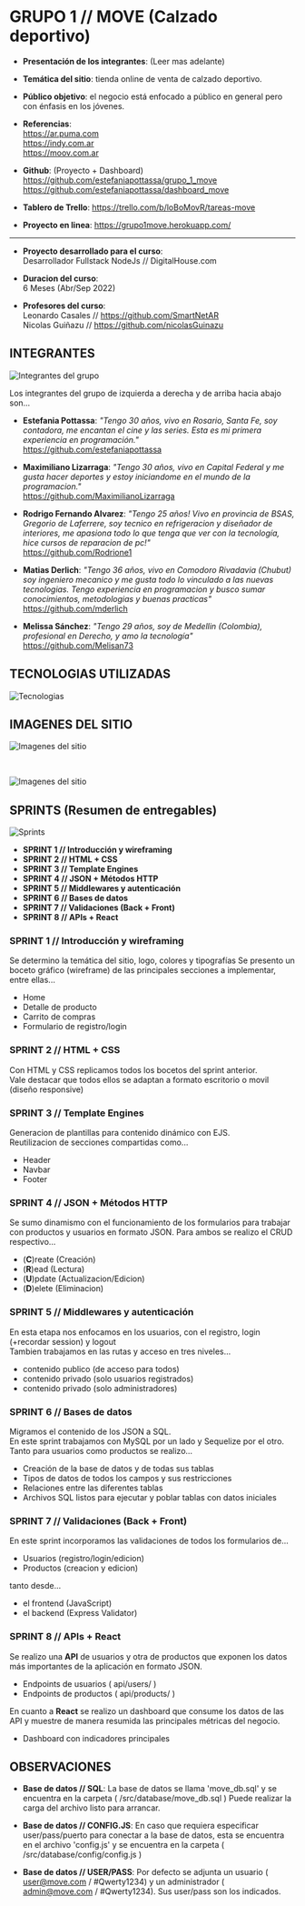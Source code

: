 # GRUPO 1 // MOVE (Calzado deportivo)

* **Presentación de los integrantes**: (Leer mas adelante)

* **Temática del sitio**: tienda online de venta de calzado deportivo.

* **Público objetivo**: el negocio está enfocado a público en general pero con énfasis en los jóvenes.

* **Referencias**:
<br>https://ar.puma.com
<br>https://indy.com.ar
<br>https://moov.com.ar


* **Github**: (Proyecto + Dashboard) 
<br>https://github.com/estefaniapottassa/grupo_1_move
<br>https://github.com/estefaniapottassa/dashboard_move


* **Tablero de Trello**: 
https://trello.com/b/loBoMovR/tareas-move

* **Proyecto en linea**: 
https://grupo1move.herokuapp.com/

----------------

* **Proyecto desarrollado para el curso**: 
<br>Desarrollador Fullstack NodeJs // DigitalHouse.com

* **Duracion del curso**:
<br>6 Meses (Abr/Sep 2022)

* **Profesores del curso**: 
<br>Leonardo Casales // https://github.com/SmartNetAR
<br>Nicolas Guiñazu // https://github.com/nicolasGuinazu


 


## INTEGRANTES

![Integrantes del grupo](/public/images/readme/grupo_1_move.png "Integrantes del grupo")

Los integrantes del grupo de izquierda a derecha y de arriba hacia abajo son...

* **Estefania Pottassa**: _"Tengo 30 años, vivo en Rosario, Santa Fe, soy contadora, me encantan el cine y las series. Esta es mi primera experiencia en programación."_
<br>https://github.com/estefaniapottassa

* **Maximiliano Lizarraga**: _"Tengo 30 años, vivo en Capital Federal y me gusta hacer deportes y estoy iniciandome en el mundo de la programacion."_
<br>https://github.com/MaximilianoLizarraga

* **Rodrigo Fernando Alvarez**: _"Tengo 25 años! Vivo en provincia de BSAS, Gregorio de Laferrere, soy tecnico en refrigeracion y diseñador de interiores, me apasiona todo lo que tenga que ver con la tecnología, hice cursos de reparacion de pc!"_
<br>https://github.com/Rodrione1

* **Matias Derlich**: _"Tengo 36 años, vivo en Comodoro Rivadavia (Chubut) soy ingeniero mecanico y me gusta todo lo vinculado a las nuevas tecnologias. Tengo experiencia en programacion y busco sumar conocimientos, metodologias y buenas practicas"_
<br>https://github.com/mderlich

* **Melissa Sánchez**: _"Tengo 29 años, soy de Medellin (Colombia), profesional en Derecho, y amo la tecnología"_
<br>https://github.com/Melisan73

## TECNOLOGIAS UTILIZADAS

![Tecnologias](/public/images/readme/tecnologias.png "Tecnologias")


## IMAGENES DEL SITIO

![Imagenes del sitio](/public/images/readme/view1.png "Imagenes del sitio")

<br>

![Imagenes del sitio](/public/images/readme/view2.png "Imagenes del sitio")


## SPRINTS (Resumen de entregables)

![Sprints](/public/images/readme/sprints.png "Sprints")

* **SPRINT 1 // Introducción y wireframing**
* **SPRINT 2 // HTML + CSS**
* **SPRINT 3 // Template Engines**
* **SPRINT 4 // JSON + Métodos HTTP**
* **SPRINT 5 // Middlewares y autenticación**
* **SPRINT 6 // Bases de datos**
* **SPRINT 7 // Validaciones (Back + Front)**
* **SPRINT 8 // APIs + React**


### SPRINT 1 // Introducción y wireframing
Se determino la temática del sitio, logo, colores y tipografías
Se presento un boceto gráfico (wireframe) de las principales secciones a implementar, entre ellas...
* Home
* Detalle de producto
* Carrito de compras
* Formulario de registro/login


### SPRINT 2 // HTML + CSS
Con HTML y CSS replicamos todos los bocetos del sprint anterior.
<br>
Vale destacar que todos ellos se adaptan a formato escritorio o movil (diseño responsive)



### SPRINT 3 // Template Engines
Generacion de plantillas para contenido dinámico con EJS.
<br>
Reutilizacion de secciones compartidas como...
* Header
* Navbar
* Footer


### SPRINT 4 // JSON + Métodos HTTP
Se sumo dinamismo con el funcionamiento de los formularios para trabajar con productos y usuarios en formato JSON. Para ambos se realizo el CRUD respectivo...
* (**C**)reate (Creación)
* (**R**)ead (Lectura)
* (**U**)pdate (Actualizacion/Edicion)
* (**D**)elete (Eliminacion)


### SPRINT 5 // Middlewares y autenticación
En esta etapa nos enfocamos en los usuarios, con el registro, login (+recordar session) y logout 
<br>
Tambien trabajamos en las rutas y acceso en tres niveles...
* contenido publico (de acceso para todos)
* contenido privado (solo usuarios registrados)
* contenido privado (solo administradores)


### SPRINT 6 // Bases de datos
Migramos el contenido de los JSON a SQL.
<br>
En este sprint trabajamos con MySQL por un lado y Sequelize por el otro.
<br>
Tanto para usuarios como productos se realizo...
* Creación de la base de datos y de todas sus tablas
* Tipos de datos de todos los campos y sus restricciones
* Relaciones entre las diferentes tablas
* Archivos SQL listos para ejecutar y poblar tablas con datos iniciales



### SPRINT 7 // Validaciones (Back + Front)
En este sprint incorporamos las validaciones de todos los formularios de...
* Usuarios (registro/login/edicion)
* Productos (creacion y edicion)

tanto desde...
* el frontend (JavaScript)
* el backend (Express Validator)


### SPRINT 8 // APIs + React
Se realizo una **API** de usuarios y otra de productos que exponen los datos más importantes de la aplicación en formato JSON.

* Endpoints de usuarios ( api/users/ )
* Endpoints de productos ( api/products/ )

En cuanto a **React** se realizo un dashboard que consume los datos de las API y muestre de manera resumida las principales métricas del negocio.

* Dashboard con indicadores principales



## OBSERVACIONES 

* **Base de datos // SQL**: La base de datos se llama 'move_db.sql' y se encuentra en la carpeta ( /src/database/move_db.sql ) Puede realizar la carga del archivo listo para arrancar.

* **Base de datos // CONFIG.JS**: En caso que requiera especificar user/pass/puerto para conectar a la base de datos, esta se encuentra en el archivo 'config.js' y se encuentra en la carpeta  ( /src/database/config/config.js )

* **Base de datos // USER/PASS**: Por defecto se adjunta un usuario ( user@move.com / #Qwerty1234) y un administrador ( admin@move.com / #Qwerty1234). Sus user/pass son los indicados.

